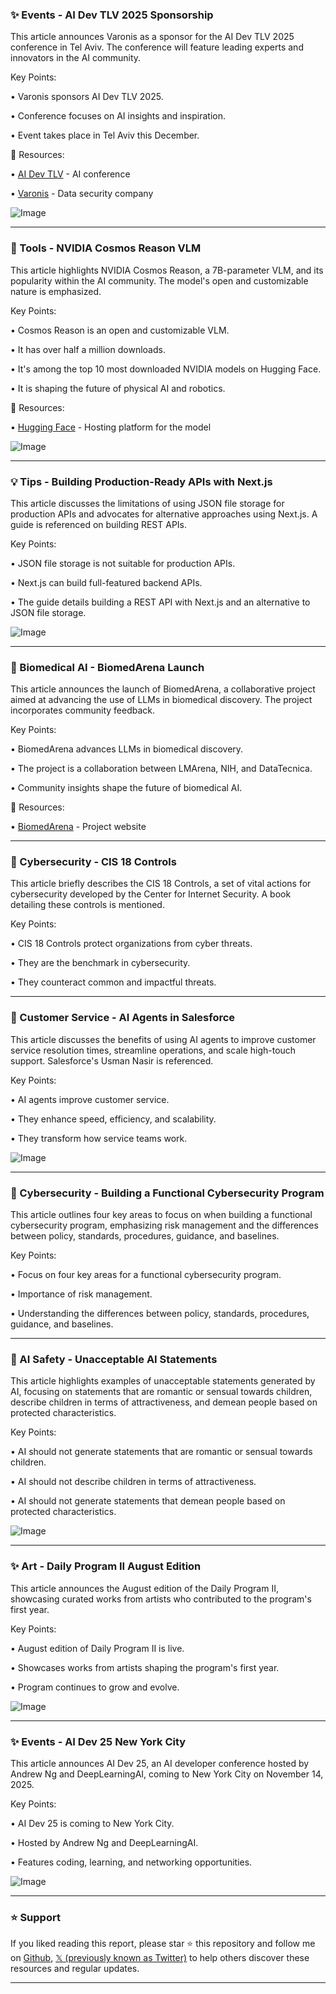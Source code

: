 ### ✨ Events - AI Dev TLV 2025 Sponsorship

This article announces Varonis as a sponsor for the AI Dev TLV 2025 conference in Tel Aviv.  The conference will feature leading experts and innovators in the AI community.

Key Points:

• Varonis sponsors AI Dev TLV 2025.


• Conference focuses on AI insights and inspiration.


• Event takes place in Tel Aviv this December.


🔗 Resources:

• [AI Dev TLV](http://aidevtlv.com) - AI conference


• [Varonis](https://x.com/varonis) - Data security company


![Image](https://pbs.twimg.com/media/GyyKFc8WsAEZ7Nf?format=jpg&name=small)


---

### 🚀 Tools - NVIDIA Cosmos Reason VLM

This article highlights NVIDIA Cosmos Reason, a 7B-parameter VLM, and its popularity within the AI community.  The model's open and customizable nature is emphasized.

Key Points:

• Cosmos Reason is an open and customizable VLM.


• It has over half a million downloads.


• It's among the top 10 most downloaded NVIDIA models on Hugging Face.


• It is shaping the future of physical AI and robotics.



🔗 Resources:

• [Hugging Face](https://x.com/huggingface) -  Hosting platform for the model


![Image](https://pbs.twimg.com/media/GywRU5VWMAA5371?format=jpg&name=small)


---

### 💡 Tips - Building Production-Ready APIs with Next.js

This article discusses the limitations of using JSON file storage for production APIs and advocates for alternative approaches using Next.js.  A guide is referenced on building REST APIs.


Key Points:

• JSON file storage is not suitable for production APIs.


• Next.js can build full-featured backend APIs.


• The guide details building a REST API with Next.js and an alternative to JSON file storage.


![Image](https://pbs.twimg.com/media/GywOnIuXsAAWF0-?format=jpg&name=small)


---

### 🤖 Biomedical AI - BiomedArena Launch

This article announces the launch of BiomedArena, a collaborative project aimed at advancing the use of LLMs in biomedical discovery.  The project incorporates community feedback.

Key Points:

• BiomedArena advances LLMs in biomedical discovery.


• The project is a collaboration between LMArena, NIH, and DataTecnica.


• Community insights shape the future of biomedical AI.


🔗 Resources:

• [BiomedArena](https://biomedarena.ai) - Project website


---

### 🤖 Cybersecurity - CIS 18 Controls

This article briefly describes the CIS 18 Controls, a set of vital actions for cybersecurity developed by the Center for Internet Security.  A book detailing these controls is mentioned.

Key Points:

• CIS 18 Controls protect organizations from cyber threats.


• They are the benchmark in cybersecurity.


• They counteract common and impactful threats.



---

### 🤖 Customer Service - AI Agents in Salesforce

This article discusses the benefits of using AI agents to improve customer service resolution times, streamline operations, and scale high-touch support.  Salesforce's Usman Nasir is referenced.


Key Points:

• AI agents improve customer service.


• They enhance speed, efficiency, and scalability.


• They transform how service teams work.



![Image](https://pbs.twimg.com/media/Gyvea2QXQAATgw4.jpg)


---

### 🤖 Cybersecurity - Building a Functional Cybersecurity Program

This article outlines four key areas to focus on when building a functional cybersecurity program, emphasizing risk management and the differences between policy, standards, procedures, guidance, and baselines.

Key Points:

• Focus on four key areas for a functional cybersecurity program.


• Importance of risk management.


• Understanding the differences between policy, standards, procedures, guidance, and baselines.


---

### 🤖 AI Safety -  Unacceptable AI Statements

This article highlights examples of unacceptable statements generated by AI, focusing on statements that are romantic or sensual towards children, describe children in terms of attractiveness, and demean people based on protected characteristics.

Key Points:

• AI should not generate statements that are romantic or sensual towards children.


• AI should not describe children in terms of attractiveness.


• AI should not generate statements that demean people based on protected characteristics.


![Image](https://pbs.twimg.com/media/GyvEqv5bAAAGgxf?format=jpg&name=small)


---

### ✨ Art - Daily Program II August Edition

This article announces the August edition of the Daily Program II, showcasing curated works from artists who contributed to the program's first year.


Key Points:

• August edition of Daily Program II is live.


• Showcases works from artists shaping the program's first year.


• Program continues to grow and evolve.


![Image](https://pbs.twimg.com/amplify_video_thumb/1957874037708976128/img/NIlvH6PWV6Sqns3o.jpg)


---

### ✨ Events - AI Dev 25 New York City

This article announces AI Dev 25, an AI developer conference hosted by Andrew Ng and DeepLearningAI, coming to New York City on November 14, 2025.

Key Points:

• AI Dev 25 is coming to New York City.


• Hosted by Andrew Ng and DeepLearningAI.


• Features coding, learning, and networking opportunities.



![Image](https://pbs.twimg.com/media/GyuZpPkWsAAx3Xu?format=jpg&name=small)


---

### ⭐️ Support

If you liked reading this report, please star ⭐️ this repository and follow me on [Github](https://github.com/Drix10), [𝕏 (previously known as Twitter)](https://x.com/DRIX_10_) to help others discover these resources and regular updates.

---